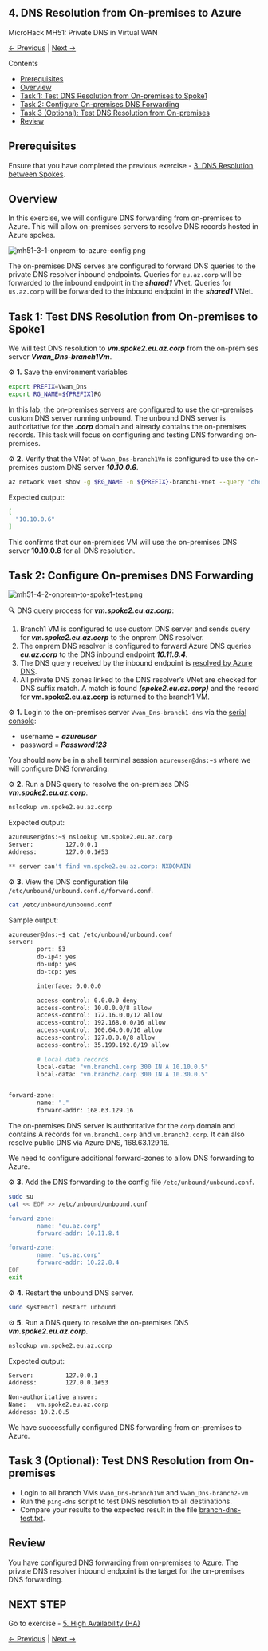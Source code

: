 ## 4. DNS Resolution from On-premises to Azure <!-- omit from toc -->

MicroHack MH51: Private DNS in Virtual WAN <!-- omit from toc -->

[← Previous](./3.%20DNS%20Resolution%20between%20Spokes.md) | [Next →](./5.%20PrivateLink.md)

Contents

- [Prerequisites](#prerequisites)
- [Overview](#overview)
- [Task 1: Test DNS Resolution from On-premises to Spoke1](#task-1-test-dns-resolution-from-on-premises-to-spoke1)
- [Task 2: Configure On-premises DNS Forwarding](#task-2-configure-on-premises-dns-forwarding)
- [Task 3 (Optional): Test DNS Resolution from On-premises](#task-3-optional-test-dns-resolution-from-on-premises)
- [Review](#review)

## Prerequisites

Ensure that you have completed the previous exercise - [3. DNS Resolution between Spokes](./3.%20DNS%20Resolution%20between%20Spokes.md).

## Overview

In this exercise, we will configure DNS forwarding from on-premises to Azure. This will allow on-premises servers to resolve DNS records hosted in Azure spokes.

![mh51-3-1-onprem-to-azure-config.png](../../../images/microhacks/mh51/mh51-4-1-onprem-to-azure-config.png)

The on-premises DNS serves are configured to forward DNS queries to the private DNS resolver inbound endpoints. Queries for `eu.az.corp` will be forwarded to the inbound endpoint in the ***shared1*** VNet. Queries for `us.az.corp` will be forwarded to the inbound endpoint in the ***shared1*** VNet.

## Task 1: Test DNS Resolution from On-premises to Spoke1

We will test DNS resolution to ***vm.spoke2.eu.az.corp*** from the on-premises server ***Vwan_Dns-branch1Vm***.

⚙️ **1\.** Save the environment variables

```bash
export PREFIX=Vwan_Dns
export RG_NAME=${PREFIX}RG
```

In this lab, the on-premises servers are configured to use the on-premises custom DNS server running unbound. The unbound DNS server is authoritative for the ***.corp*** domain and already contains the on-premises records. This task will focus on configuring and testing DNS forwarding on-premises.

⚙️ **2\.** Verify that the VNet of `Vwan_Dns-branch1Vm` is configured to use the on-premises custom DNS server ***10.10.0.6***.

```bash
az network vnet show -g $RG_NAME -n ${PREFIX}-branch1-vnet --query "dhcpOptions.dnsServers"
```
Expected output:

```bash
[
  "10.10.0.6"
]
```

This confirms that our on-premises VM will use the on-premises DNS server **10.10.0.6** for all DNS resolution.

## Task 2: Configure On-premises DNS Forwarding

![mh51-4-2-onprem-to-spoke1-test.png](../../../images/microhacks/mh51/mh51-4-2-onprem-to-spoke1-test.png)

🔍 DNS query process for ***vm.spoke2.eu.az.corp***:

1. Branch1 VM is configured to use custom DNS server and sends query for ***vm.spoke2.eu.az.corp*** to the onprem DNS resolver.
2. The onprem DNS resolver is configured to forward Azure DNS queries ***eu.az.corp*** to the DNS inbound endpoint ***10.11.8.4***.
3. The DNS query received by the inbound endpoint is [resolved by Azure DNS](https://learn.microsoft.com/en-us/azure/dns/private-resolver-endpoints-rulesets#inbound-endpoints).
4. All private DNS zones linked to the DNS resolver’s VNet are checked for DNS suffix match. A match is found ***(spoke2.eu.az.corp)*** and the record for **vm.spoke2.eu.az.corp** is returned to the branch1 VM.

⚙️ **1\.** Login to the on-premises server `Vwan_Dns-branch1-dns` via the [serial console](https://learn.microsoft.com/en-us/troubleshoot/azure/virtual-machines/serial-console-overview#access-serial-console-for-virtual-machines-via-azure-portal):
* username = ***azureuser***
* password = ***Password123***

You should now be in a shell terminal session `azureuser@dns:~$` where we will configure DNS forwarding.

⚙️ **2\.** Run a DNS query to resolve the on-premises DNS ***vm.spoke2.eu.az.corp***.

```bash
nslookup vm.spoke2.eu.az.corp
```

Expected output:

```bash
azureuser@dns:~$ nslookup vm.spoke2.eu.az.corp
Server:         127.0.0.1
Address:        127.0.0.1#53

** server can't find vm.spoke2.eu.az.corp: NXDOMAIN
```

⚙️ **3\.** View the DNS configuration file `/etc/unbound/unbound.conf.d/forward.conf`.

```bash
cat /etc/unbound/unbound.conf
```

Sample output:

```bash
azureuser@dns:~$ cat /etc/unbound/unbound.conf
server:
        port: 53
        do-ip4: yes
        do-udp: yes
        do-tcp: yes

        interface: 0.0.0.0

        access-control: 0.0.0.0 deny
        access-control: 10.0.0.0/8 allow
        access-control: 172.16.0.0/12 allow
        access-control: 192.168.0.0/16 allow
        access-control: 100.64.0.0/10 allow
        access-control: 127.0.0.0/8 allow
        access-control: 35.199.192.0/19 allow

        # local data records
        local-data: "vm.branch1.corp 300 IN A 10.10.0.5"
        local-data: "vm.branch2.corp 300 IN A 10.30.0.5"


forward-zone:
        name: "."
        forward-addr: 168.63.129.16
```

The on-premises DNS server is authoritative for the `corp` domain and contains A records for `vm.branch1.corp` and `vm.branch2.corp`. It can also resolve public DNS via Azure DNS, 168.63.129.16.

We need to configure additional forward-zones to allow DNS forwarding to Azure.

⚙️ **3\.** Add the DNS forwarding to the config file `/etc/unbound/unbound.conf`.

```bash
sudo su
cat << EOF >> /etc/unbound/unbound.conf

forward-zone:
        name: "eu.az.corp"
        forward-addr: 10.11.8.4

forward-zone:
        name: "us.az.corp"
        forward-addr: 10.22.8.4
EOF
exit
```

⚙️ **4\.** Restart the unbound DNS server.

```bash
sudo systemctl restart unbound
```

⚙️ **5\.** Run a DNS query to resolve the on-premises DNS ***vm.spoke2.eu.az.corp***.

```bash
nslookup vm.spoke2.eu.az.corp
```

Expected output:

```bash
Server:         127.0.0.1
Address:        127.0.0.1#53

Non-authoritative answer:
Name:   vm.spoke2.eu.az.corp
Address: 10.2.0.5
```

We have successfully configured DNS forwarding from on-premises to Azure.

## Task 3 (Optional): Test DNS Resolution from On-premises

* Login to all branch VMs `Vwan_Dns-branch1Vm` and `Vwan_Dns-branch2-vm`
* Run the `ping-dns` script to test DNS resolution to all destinations.
* Compare your results to the expected result in the file [branch-dns-test.txt](../tests/branch-dns-test.txt).

## Review

You have configured DNS forwarding from on-premises to Azure. The private DNS resolver inbound endpoint is the target for the on-premises DNS forwarding.

## NEXT STEP <!-- omit from toc -->
Go to exercise - [5. High Availability (HA)](./5.%20High%20Availability%20(HA).md)

[← Previous](./3.%20DNS%20Resolution%20between%20Spokes.md) | [Next →](./5.%20PrivateLink.md)
